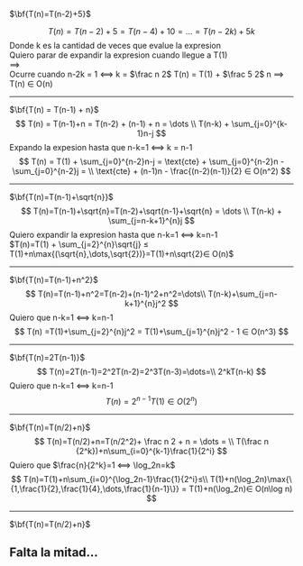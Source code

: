 $\bf{T(n)=T(n-2)+5}$

$$
T(n) = T(n-2) + 5 = T(n-4) + 10 = ... = T(n-2k) + 5k
$$
Donde k es la cantidad de veces que evalue la expresion  
Quiero parar de expandir la expresion cuando llegue a T(1)  
⟹   
Ocurre cuando n-2k = 1 ⟺ k = $\frac n 2$
T(n) = T(1) + $\frac 5 2$ n ⟹ T(n) ∈ O(n)

---

$\bf{T(n) = T(n-1) + n}$
$$
T(n) = T(n-1)+n = T(n-2) + (n-1) + n = \dots \\
T(n-k) + \sum_{j=0}^{k-1}n-j
$$
Expando la expesion hasta que n-k=1 ⟺  k = n-1
$$
T(n) = T(1) + \sum_{j=0}^{n-2}n-j = 
\text{cte} + \sum_{j=0}^{n-2}n - \sum_{j=0}^{n-2}j = \\
\text{cte} + (n-1)n - \frac{(n-2)(n-1)}{2} ∈ O(n^2)
$$

---

$\bf{T(n)=T(n-1)+\sqrt{n}}$
$$
T(n)=T(n-1)+\sqrt{n}=T(n-2)+\sqrt{n-1}+\sqrt{n} = \dots \\
T(n-k) + \sum_{j=n-k+1}^{n}j
$$
Quiero expandir la expresion hasta que n-k=1 ⟺ k=n-1  
$T(n)=T(1) + \sum_{j=2}^{n}\sqrt{j} ≤ T(1)+n\max{(\sqrt{n},\dots,\sqrt{2})}=T(1)+n\sqrt{2}∈ O(n)$  

---

$\bf{T(n)=T(n-1)+n^2}$
$$
T(n)=T(n-1)+n^2=T(n-2)+(n-1)^2+n^2=\dots\\
T(n-k)+\sum_{j=n-k+1}^{n}j^2
$$
Quiero que n-k=1 ⟺ k=n-1  
$$
T(n) =T(1)+\sum_{j=2}^{n}j^2 =
T(1)+\sum_{j=1}^{n}j^2 - 1 ∈ O(n^3)
$$

---

$\bf{T(n)=2T(n-1)}$
$$
T(n)=2T(n-1)=2^2T(n-2)=2^3T(n-3)=\dots=\\
2^kT(n-k)
$$
Quiero que n-k=1 ⟺ k=n-1
$$
T(n)=2^{n-1}T(1) ∈ O(2^n)
$$

---

$\bf{T(n)=T(n/2)+n}$
$$
T(n)=T(n/2)+n=T(n/2^2)+ \frac n 2 + n = \dots = \\ 
T(\frac n {2^k})+n\sum_{i=0}^{k-1}\frac{1}{2^i}
$$
Quiero que $\frac{n}{2^k}=1 ⟺ \log_2n=k$  
$$
T(n)=T(1)+n\sum_{i=0}^{\log_2n-1}\frac{1}{2^i}≤\\ 
T(1)+n(\log_2n)\max{\{1,\frac{1}{2},\frac{1}{4},\dots,\frac{1}{n-1}\}} =
T(1)+n(\log_2n)∈ O(n\log n)
$$

---

$\bf{T(n)=T(n/2)+n}$
## Falta la mitad...
